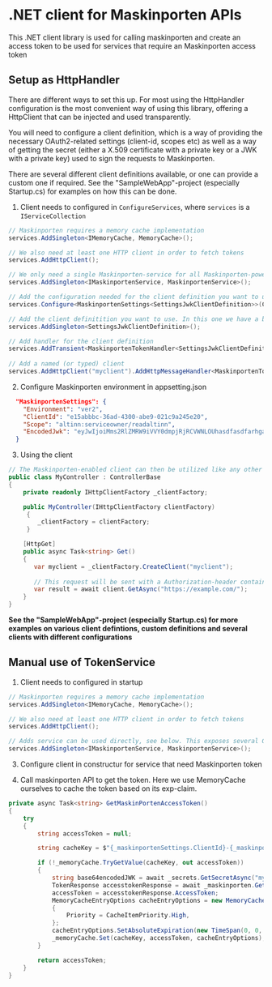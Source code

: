 # .NET client for Maskinporten APIs

This .NET client library is used for calling maskinporten and create an access token to be used for services that require an Maskinporten access token

## Setup as HttpHandler 

There are different ways to set this up. For most using the HttpHandler configuration is the most convenient way of using this library, offering a HttpClient that
can be injected and used transparently.

You will need to configure a client definition, which is a way of providing the necessary OAuth2-related settings (client-id, scopes etc) as well as a way of getting 
the secret (either a X.509 certificate with a private key or a JWK with a private key) used to sign the requests to Maskinporten. 

There are several different client definitions available, or one can provide a custom one if required. See the "SampleWebApp"-project (especially Startup.cs) for examples
on how this can be done.

1. Client needs to configured in `ConfigureServices`, where `services` is a `IServiceCollection`

```c#
// Maskinporten requires a memory cache implementation
services.AddSingleton<IMemoryCache, MemoryCache>();

// We also need at least one HTTP client in order to fetch tokens
services.AddHttpClient();

// We only need a single Maskinporten-service for all Maskinporten-powered clients. This service can be used directly if low level access is required (see below).
services.AddSingleton<IMaskinportenService, MaskinportenService>();

// Add the configuration needed for the client definition you want to use
services.Configure<MaskinportenSettings<SettingsJwkClientDefinition>>(Configuration.GetSection("MaskinportenSettings"));

// Add the client definitition you want to use. In this one we have a base64-encoded JWK defined in the settings.
services.AddSingleton<SettingsJwkClientDefinition>();   

// Add handler for the client definition
services.AddTransient<MaskinportenTokenHandler<SettingsJwkClientDefinition>>();
            
// Add a named (or typed) client
services.AddHttpClient("myclient").AddHttpMessageHandler<MaskinportenTokenHandler<SettingsJwkClientDefinition>>();
```

2. Configure Maskinporten environment in appsetting.json

```json
  "MaskinportenSettings": {
    "Environment": "ver2",
    "ClientId": "e15abbbc-36ad-4300-abe9-021c9a245e20",
    "Scope": "altinn:serviceowner/readaltinn",
    "EncodedJwk": "eyJwIjoiMms2RlZMRW9iVVY0dmpjRjRCVWNLOUhasdfasdfarhgawfN2YXE5eE95a3NyS1Q345435S19oNV45645635423545t45t54wrgsdfgsfdgsfd444aefasdf5NzdFcWhGTGtaSVAzSmhZTlA0MEZOc1EifQ=="
  }
```

3. Using the client

```c#
// The Maskinporten-enabled client can then be utilized like any other HttpClient via HttpClientFactory, eg DI-ed in a controller like this:
public class MyController : ControllerBase
{
    private readonly IHttpClientFactory _clientFactory;

    public MyController(IHttpClientFactory clientFactory)
     {
        _clientFactory = clientFactory;
     }

    [HttpGet]
    public async Task<string> Get()
    {
       var myclient = _clientFactory.CreateClient("myclient");
       
       // This request will be sent with a Authorization-header containing a bearer token
       var result = await client.GetAsync("https://example.com/");
    }
}
```

**See the "SampleWebApp"-project (especially Startup.cs) for more examples on various client defintions, custom definitions and several clients with different configurations**

## Manual use of TokenService

1. Client needs to configured in startup

```c#
// Maskinporten requires a memory cache implementation
services.AddSingleton<IMemoryCache, MemoryCache>();

// We also need at least one HTTP client in order to fetch tokens
services.AddHttpClient();

// Adds service can be used directly, see below. This exposes several GetToken() overloads.
services.AddSingleton<IMaskinportenService, MaskinportenService>();
```

3. Configure client in constructur for service that need Maskinporten token

4. Call maskinporten API to get the token. Here we use MemoryCache ourselves to cache the token based on its exp-claim.

```c#
private async Task<string> GetMaskinPortenAccessToken()
{
    try
    {
        string accessToken = null;

        string cacheKey = $"{_maskinportenSettings.ClientId}-{_maskinportenSettings.Scope}";

        if (!_memoryCache.TryGetValue(cacheKey, out accessToken))
        {
            string base64encodedJWK = await _secrets.GetSecretAsync("myBase64EncodedJwkWithPrivateKey");
            TokenResponse accesstokenResponse = await _maskinporten.GetToken(base64encodedJWK, _maskinportenSettings.ClientId, _maskinportenSettings.Scope, null);
            accessToken = accesstokenResponse.AccessToken;
            MemoryCacheEntryOptions cacheEntryOptions = new MemoryCacheEntryOptions()
            {
                Priority = CacheItemPriority.High,
            };
            cacheEntryOptions.SetAbsoluteExpiration(new TimeSpan(0, 0, accesstokenResponse.ExpiresIn - 10));
            _memoryCache.Set(cacheKey, accessToken, cacheEntryOptions);
        }

        return accessToken;
    }
}
```
